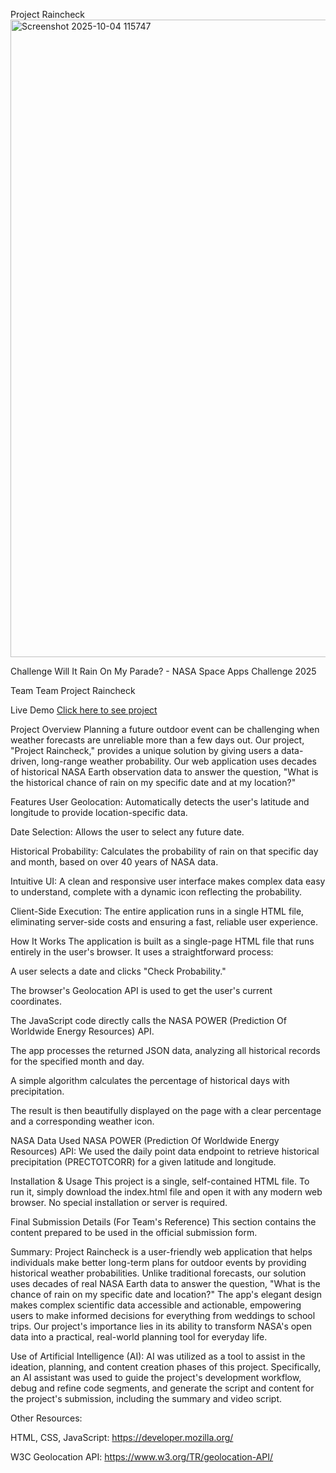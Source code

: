 Project Raincheck
<img width="1920" height="1020" alt="Screenshot 2025-10-04 115747" src="https://github.com/user-attachments/assets/0364f755-5127-463a-9a74-6f115c2c4546" />


Challenge
Will It Rain On My Parade? - NASA Space Apps Challenge 2025

Team
Team Project Raincheck

Live Demo
[Click here to see project](https://amkbitshift.github.io/rain-prediction-NASA/)

Project Overview
Planning a future outdoor event can be challenging when weather forecasts are unreliable more than a few days out. Our project, "Project Raincheck," provides a unique solution by giving users a data-driven, long-range weather probability. Our web application uses decades of historical NASA Earth observation data to answer the question, "What is the historical chance of rain on my specific date and at my location?"

Features
User Geolocation: Automatically detects the user's latitude and longitude to provide location-specific data.

Date Selection: Allows the user to select any future date.

Historical Probability: Calculates the probability of rain on that specific day and month, based on over 40 years of NASA data.

Intuitive UI: A clean and responsive user interface makes complex data easy to understand, complete with a dynamic icon reflecting the probability.

Client-Side Execution: The entire application runs in a single HTML file, eliminating server-side costs and ensuring a fast, reliable user experience.

How It Works
The application is built as a single-page HTML file that runs entirely in the user's browser. It uses a straightforward process:

A user selects a date and clicks "Check Probability."

The browser's Geolocation API is used to get the user's current coordinates.

The JavaScript code directly calls the NASA POWER (Prediction Of Worldwide Energy Resources) API.

The app processes the returned JSON data, analyzing all historical records for the specified month and day.

A simple algorithm calculates the percentage of historical days with precipitation.

The result is then beautifully displayed on the page with a clear percentage and a corresponding weather icon.

NASA Data Used
NASA POWER (Prediction Of Worldwide Energy Resources) API: We used the daily point data endpoint to retrieve historical precipitation (PRECTOTCORR) for a given latitude and longitude.

Installation & Usage
This project is a single, self-contained HTML file. To run it, simply download the index.html file and open it with any modern web browser. No special installation or server is required.

Final Submission Details (For Team's Reference)
This section contains the content prepared to be used in the official submission form.

Summary:
Project Raincheck is a user-friendly web application that helps individuals make better long-term plans for outdoor events by providing historical weather probabilities. Unlike traditional forecasts, our solution uses decades of real NASA Earth data to answer the question, "What is the chance of rain on my specific date and location?" The app's elegant design makes complex scientific data accessible and actionable, empowering users to make informed decisions for everything from weddings to school trips. Our project's importance lies in its ability to transform NASA's open data into a practical, real-world planning tool for everyday life.

Use of Artificial Intelligence (AI):
AI was utilized as a tool to assist in the ideation, planning, and content creation phases of this project. Specifically, an AI assistant was used to guide the project's development workflow, debug and refine code segments, and generate the script and content for the project's submission, including the summary and video script.

Other Resources:

HTML, CSS, JavaScript: https://developer.mozilla.org/

W3C Geolocation API: https://www.w3.org/TR/geolocation-API/
